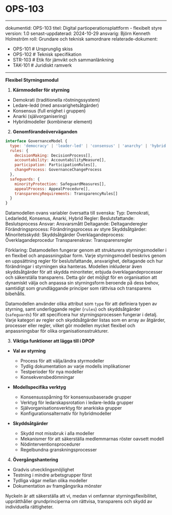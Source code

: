 # OPS-103
---
dokumentid: OPS-103
titel: Digital partioperationsplattform - flexibelt styre
version: 1.0
senast-uppdaterad: 2024-10-29
ansvarig: Björn Kenneth Holmström
roll: Grundare och teknisk samordnare
relaterade-dokument:
  - OPS-101 # Ursprunglig skiss
  - OPS-102 # Teknisk specifikation
  - STR-103 # Etik för jämvikt och sammanlänkning
  - TAK-101 # Juridiskt ramverk
---

**Flexibel Styrningsmodul**

1. **Kärnmodeller för styrning**
- Demokrati (traditionella röstningssystem)
- Ledare-ledd (med ansvarighetsåtgärder)
- Konsensus (full enighet i gruppen)
- Anarki (självorganisering)
- Hybridmodeller (kombinerar element)

2. **Genomförandeöverväganden**

```javascript
interface GovernanceModel {
  type: 'democracy' | 'leader-led' | 'consensus' | 'anarchy' | 'hybrid',
  rules: {
    decisionMaking: DecisionProcess[],
    accountability: AccountabilityMeasure[],
    participation: ParticipationRules[],
    changeProcess: GovernanceChangeProcess
  },
  safeguards: {
    minorityProtection: SafeguardMeasures[],
    appealProcess: AppealProcedure[],
    transparencyRequirements: TransparencyRules[]
  }
}
```

Datamodellen ovans variabler översatta till svenska:
Typ: Demokrati, Ledarledd, Konsenus, Anarki, Hybrid
Regler:
   Beslutsfattande: Beslutsprocess
   Ansvar: Ansvarsmått
   Deltagande: Deltaganderegler
   Förändringsprocess: Förändringsprocess av styre
Skyddsåtgärder:
   Minoritetsskydd: Skyddsåtgärder
   Överklagandeprocess: Överklagandeprocedur
   Transparenskrav: Transparensregler

Förklaring:
Datamodellen fungerar genom att strukturera styrningsmodeller i en flexibel och anpassningsbar form. Varje styrningsmodell beskrivs genom en uppsättning regler för beslutsfattande, ansvarighet, deltagande och hur förändringar i styrningen ska hanteras. Modellen inkluderar även skyddsåtgärder för att skydda minoriteter, erbjuda överklagandeprocesser och säkerställa transparens. Detta gör det möjligt för en organisation att dynamiskt välja och anpassa sin styrningsform beroende på dess behov, samtidigt som grundläggande principer som rättvisa och transparens bibehålls.

Datamodellen använder olika attribut som `type` för att definiera typen av styrning, samt underliggande regler (`rules`) och skyddsåtgärder (`safeguards`) för att specificera hur styrningsprocessen fungerar i detalj. Varje kategori av regler och skyddsåtgärder listas som en array av åtgärder, processer eller regler, vilket gör modellen mycket flexibel och anpassningsbar för olika organisationsstrukturer.

3. **Viktiga funktioner att lägga till i DPOP**

- **Val av styrning**
  - Process för att välja/ändra styrmodeller
  - Tydlig dokumentation av varje modells implikationer
  - Testperioder för nya modeller
  - Konsekvensbedömningar

- **Modellspecifika verktyg**
  - Konsensusspårning för konsensusbaserade grupper
  - Verktyg för ledarskapsrotation i ledare-ledda grupper
  - Självorganisationsverktyg för anarkiska grupper
  - Konfigurationsalternativ för hybridmodeller

- **Skyddsåtgärder**
  - Skydd mot missbruk i alla modeller
  - Mekanismer för att säkerställa medlemmarnas röster oavsett modell
  - Nödinterventionsprocedurer
  - Regelbundna granskningsprocesser

4. **Övergångshantering**
- Gradvis utvecklingsmöjlighet
- Testning i mindre arbetsgrupper först
- Tydliga vägar mellan olika modeller
- Dokumentation av framgångsrika mönster

Nyckeln är att säkerställa att vi, medan vi omfamnar styrningsflexibilitet, upprätthåller grundprinciperna om rättvisa, transparens och skydd av individuella rättigheter.

